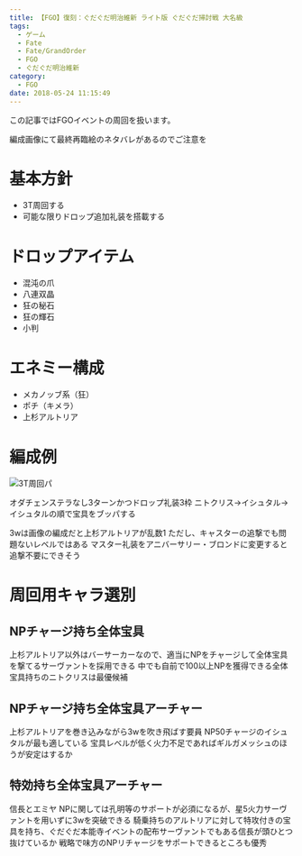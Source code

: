```yaml
---
title: 【FGO】復刻：ぐだぐだ明治維新 ライト版 ぐだぐだ掃討戦 大名級
tags:
  - ゲーム
  - Fate
  - Fate/GrandOrder
  - FGO
  - ぐだぐだ明治維新
category:
  - FGO
date: 2018-05-24 11:15:49
---
```



この記事ではFGOイベントの周回を扱います。

編成画像にて最終再臨絵のネタバレがあるのでご注意を

<!-- more -->

# 基本方針

* 3T周回する
* 可能な限りドロップ追加礼装を搭載する

# ドロップアイテム

* 混沌の爪
* 八連双晶
* 狂の秘石
* 狂の輝石
* 小判

# エネミー構成

* メカノッブ系（狂）
* ポチ（キメラ）
* 上杉アルトリア

# 編成例

![3T周回パ](sweep-daimyo.png "3T周回パ")

オダチェンステラなし3ターンかつドロップ礼装3枠
ニトクリス→イシュタル→イシュタルの順で宝具をブッパする

3wは画像の編成だと上杉アルトリアが乱数1
ただし、キャスターの追撃でも問題ないレベルではある
マスター礼装をアニバーサリー・ブロンドに変更すると追撃不要にできそう

# 周回用キャラ選別

## NPチャージ持ち全体宝具

上杉アルトリア以外はバーサーカーなので、適当にNPをチャージして全体宝具を撃てるサーヴァントを採用できる
中でも自前で100以上NPを獲得できる全体宝具持ちのニトクリスは最優候補

## NPチャージ持ち全体宝具アーチャー

上杉アルトリアを巻き込みながら3wを吹き飛ばす要員
NP50チャージのイシュタルが最も適している
宝具レベルが低く火力不足であればギルガメッシュのほうが安定はするか

## 特効持ち全体宝具アーチャー

信長とエミヤ
NPに関しては孔明等のサポートが必須になるが、星5火力サーヴァントを用いずに3wを突破できる
騎乗持ちのアルトリアに対して特攻付きの宝具を持ち、ぐだぐだ本能寺イベントの配布サーヴァントでもある信長が頭ひとつ抜けているか
戦略で味方のNPリチャージをサポートできるところも優秀
